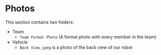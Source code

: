 # Photos
This section contains two folders:
 * Team
   - `Team Formal Photo` (A formal photo with every member in the team)
 * Vehicle
   - `Back View.jpeg` is a photo of the back view of our robot

